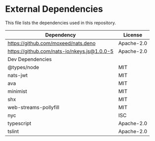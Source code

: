 # External Dependencies

This file lists the dependencies used in this repository.

| Dependency                                  | License    |
| ------------------------------------------- | ---------- |
| https://github.com/moxeed/nats.deno        | Apache-2.0 |
| https://github.com/nats-io/nkeys.js@1.0.0-5 | Apache-2.0 |
| Dev Dependencies                            |            |
| @types/node                                 | MIT        |
| nats-jwt                                    | MIT        |
| ava                                         | MIT        |
| minimist                                    | MIT        |
| shx                                         | MIT        |
| web-streams-pollyfill                       | MIT        |
| nyc                                         | ISC        |
| typescript                                  | Apache-2.0 |
| tslint                                      | Apache-2.0 |
